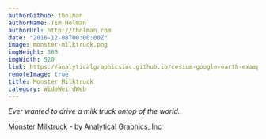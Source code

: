 ```yaml
---
authorGithub: tholman
authorName: Tim Holman
authorUrl: http://tholman.com
date: "2016-12-08T00:00:00Z"
image: monster-milktruck.png
imgHeight: 368
imgWidth: 520
link: https://analyticalgraphicsinc.github.io/cesium-google-earth-examples/demos/milktruck/
remoteImage: true
title: Monster Milktruck
category: WideWeirdWeb
---
```


_Ever wanted to drive a milk truck ontop of the world._

[Monster Milktruck](https://analyticalgraphicsinc.github.io/cesium-google-earth-examples/demos/milktruck/) - by [Analytical Graphics, Inc](http://www.agi.com/)
